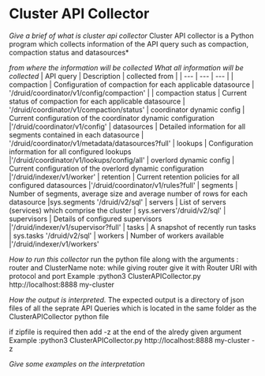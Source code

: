 # Cluster API Collector
_Give a brief of what is cluster api collector_
Cluster  API collector  is a Python program which collects information of the API query such as compaction, compaction status and datasources*


_from where the information will be collected_
_What all information will be collected_
| API query | Description | collected from |
| --- | --- | --- |
| compaction | Configuration of compaction for each applicable datasource | '/druid/coordinator/v1/config/compaction' |
| compaction status | Current status of compaction for each applicable datasource | '/druid/coordinator/v1/compaction/status'
| coordinator dynamic config | Current configuration of the coordinator dynamic configuration |'/druid/coordinator/v1/config'
| datasources | Detailed information for all segments contained in each datasource | '/druid/coordinator/v1/metadata/datasources?full'
| lookups | Configuration information for all configured lookups |'/druid/coordinator/v1/lookups/config/all'
| overlord dynamic config | Current configuration of the overlord dynamic configuration |'/druid/indexer/v1/worker'
| retention | Current retention policies for all configured datasources |'/druid/coordinator/v1/rules?full'
| segments | Number of segments, average size and average number of rows for each datasource |sys.segments '/druid/v2/sql'
| servers | List of servers (services) which comprise the cluster | sys.servers'/druid/v2/sql'
| supervisors | Details of configured supervisors |'/druid/indexer/v1/supervisor?full'
| tasks | A snapshot of recently run tasks | sys.tasks '/druid/v2/sql'
| workers | Number of workers available |'/druid/indexer/v1/workers'

_How to run this collector_
run the python file along with the arguments : router and ClusterName
note: while giving router give it with Router URI with protocol and port
Example :python3 ClusterAPICollector.py http://localhost:8888 my-cluster

_How the output is interpreted._
The expected output is a directory of json files of all the seprate API  Queries 
which is located in the same folder as the ClusterAPICollector python file

if zipfile is required then add -z at the end of the alredy given argument
Example :python3 ClusterAPICollector.py http://localhost:8888 my-cluster -z

_Give some examples on the interpretation_